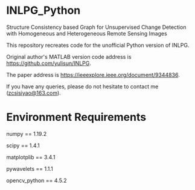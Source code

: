 # INLPG_Python

Structure Consistency based Graph for Unsupervised Change Detection with Homogeneous and Heterogeneous Remote Sensing Images

This repository recreates code for the unofficial Python version of INLPG.

Original author's MATLAB version code address is  https://github.com/yulisun/INLPG.

The paper address is https://ieeexplore.ieee.org/document/9344836.

If you have any queries, please do not hesitate to contact me (zcsisiyao@163.com).

# Environment Requirements

numpy == 1.19.2

scipy == 1.4.1

matplotplib == 3.4.1

pywavelets == 1.1.1

opencv_python == 4.5.2


